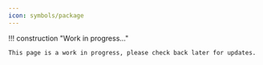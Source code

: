 ```yaml
---
icon: symbols/package
---
```


!!! construction "Work in progress..."

    This page is a work in progress, please check back later for updates.
